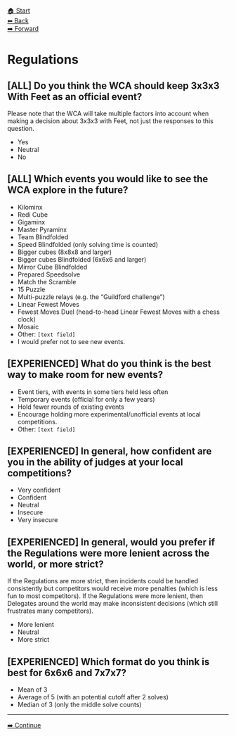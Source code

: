 [🏠 Start](./index.md)  
[⬅ Back](./5-discipline.md)  
[️➡️ Forward](./7-regulations-staff-and-organizers.md)

# Regulations

## [ALL] Do you think the WCA should keep 3x3x3 With Feet as an official event?

Please note that the WCA will take multiple factors into account when making a decision about 3x3x3 with Feet, not just the responses to this question.

- Yes
- Neutral
- No

## [ALL] Which events you would like to see the WCA explore in the future?

- Kilominx
- Redi Cube
- Gigaminx
- Master Pyraminx
- Team Blindfolded
- Speed Blindfolded (only solving time is counted)
- Bigger cubes (8x8x8 and larger)
- Bigger cubes Blindfolded (6x6x6 and larger)
- Mirror Cube Blindfolded
- Prepared Speedsolve
- Match the Scramble
- 15 Puzzle
- Multi-puzzle relays (e.g. the “Guildford challenge”)
- Linear Fewest Moves
- Fewest Moves Duel (head-to-head Linear Fewest Moves with a chess clock)
- Mosaic 
- Other: `[text field]`
- I would prefer not to see new events.

## [EXPERIENCED] What do you think is the best way to make room for new events?

- Event tiers, with events in some tiers held less often
- Temporary events (official for only a few years)
- Hold fewer rounds of existing events
- Encourage holding more experimental/unofficial events at local competitions.
- Other: `[text field]`

## [EXPERIENCED] In general, how confident are you in the ability of judges at your local competitions?

- Very confident
- Confident
- Neutral
- Insecure
- Very insecure

## [EXPERIENCED] In general, would you prefer if the Regulations were more lenient across the world, or more strict?

If the Regulations are more strict, then incidents could be handled consistently but competitors would receive more penalties (which is less fun to most competitors). If the Regulations were more lenient, then Delegates around the world may make inconsistent decisions (which still frustrates many competitors). 

- More lenient
- Neutral
- More strict

## [EXPERIENCED] Which format do you think is best for 6x6x6 and 7x7x7?

- Mean of 3
- Average of 5 (with an potential cutoff after 2 solves)
- Median of 3 (only the middle solve counts)

<hr>

[➡️ Continue](./7-regulations-staff-and-organizers.md)
